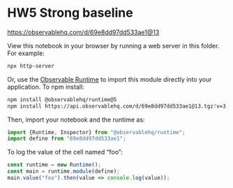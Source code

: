 # HW5 Strong baseline

https://observablehq.com/d/69e8dd97dd533ae1@13

View this notebook in your browser by running a web server in this folder. For
example:

~~~sh
npx http-server
~~~

Or, use the [Observable Runtime](https://github.com/observablehq/runtime) to
import this module directly into your application. To npm install:

~~~sh
npm install @observablehq/runtime@5
npm install https://api.observablehq.com/d/69e8dd97dd533ae1@13.tgz?v=3
~~~

Then, import your notebook and the runtime as:

~~~js
import {Runtime, Inspector} from "@observablehq/runtime";
import define from "69e8dd97dd533ae1";
~~~

To log the value of the cell named “foo”:

~~~js
const runtime = new Runtime();
const main = runtime.module(define);
main.value("foo").then(value => console.log(value));
~~~
